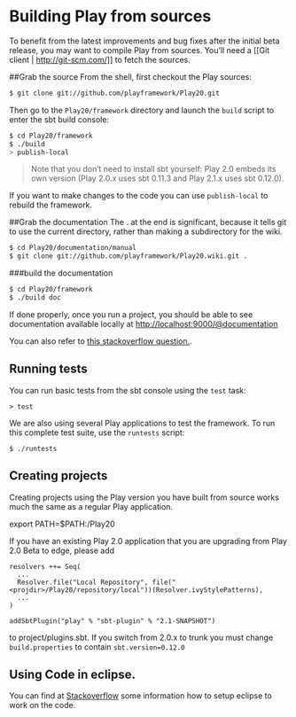 # Building Play from sources

To benefit from the latest improvements and bug fixes after the initial beta release, you may want to compile Play from sources. You’ll need a [[Git client | http://git-scm.com/]] to fetch the sources.

##Grab the source
From the shell, first checkout the Play sources:

```bash
$ git clone git://github.com/playframework/Play20.git
```

Then go to the `Play20/framework` directory and launch the `build` script to enter the sbt build console:

```bash
$ cd Play20/framework
$ ./build
> publish-local
```

> Note that you don’t need to install sbt yourself: Play 2.0 embeds its own version (Play 2.0.x uses sbt 0.11.3 and Play 2.1.x uses sbt 0.12.0).

If you want to make changes to the code you can use `publish-local` to rebuild the framework.


##Grab the documentation
The . at the end is significant, because it tells git to use the current directory, rather than making a subdirectory for the wiki.
```bash
$ cd Play20/documentation/manual
$ git clone git://github.com/playframework/Play20.wiki.git .
```
###build the documentation
```bash
$ cd Play20/framework
$ ./build doc
```
If done properly, once you run a project, you should be able to see documentation available locally at [http://localhost:9000/@documentation](http://localhost:9000/@documentation)

You can also refer to [this stackoverflow question.](http://stackoverflow.com/questions/10525791/build-play2-0-documentation-from-source-so-that-it-is-available-from-documentat).
## Running tests

You can run basic tests from the sbt console using the `test` task:

```
> test
```

We are also using several Play applications to test the framework. To run this complete test suite, use the `runtests` script:

```
$ ./runtests
```

## Creating projects

Creating projects using the Play version you have built from source works much the same as a regular Play application.

export PATH=$PATH:<projdir>/Play20

If you have an existing Play 2.0 application that you are upgrading from Play 2.0 Beta to edge, please add 

```
resolvers ++= Seq(
  ...
  Resolver.file("Local Repository", file("<projdir>/Play20/repository/local"))(Resolver.ivyStylePatterns),
  ...
)

addSbtPlugin("play" % "sbt-plugin" % "2.1-SNAPSHOT")
```

to project/plugins.sbt. If you switch from 2.0.x to trunk you must change `build.properties` to contain `sbt.version=0.12.0`

## Using Code in eclipse.
You can find at [Stackoverflow](http://stackoverflow.com/questions/10053201/how-to-setup-eclipse-ide-work-on-the-playframework-2-0/10055419#10055419) some information how to setup eclipse to work on the code.